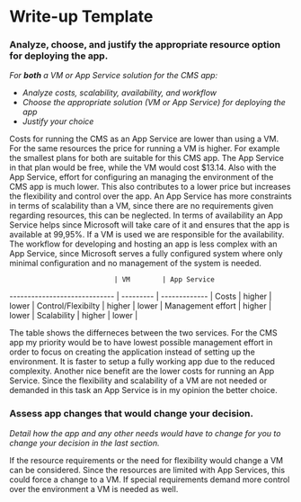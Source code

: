 # Write-up Template

### Analyze, choose, and justify the appropriate resource option for deploying the app.

*For **both** a VM or App Service solution for the CMS app:*
- *Analyze costs, scalability, availability, and workflow*
- *Choose the appropriate solution (VM or App Service) for deploying the app*
- *Justify your choice*

Costs for running the CMS as an App Service are lower than using a VM. For the same resources the price for running a VM is higher. For example the smallest plans for both are suitable for this CMS app. The App Service in that plan would be free, while the VM would cost $13.14.
Also with the App Service, effort for configuring an managing the environment of the CMS app is much lower. This also contributes to a lower price but increases the flexibility and control over the app.
An App Service has more constraints in terms of scalability than a VM, since there are no requirements given regarding resources, this can be neglected.
In terms of availability an App Service helps since Microsoft will take care of it and ensures that the app is available at 99,95%. If a VM is used we are responsible for the availability.
The workflow for developing and hosting an app is less complex with an App Service, since Microsoft serves a fully configured system where only minimal configuration and no management of the system is needed.

                              | VM        | App Service
----------------------------- | --------- | ------------- |
Costs                         | higher    | lower         |
Control/Flexibilty            | higher    | lower         |
Management effort             | higher    | lower         |
Scalability                   | higher    | lower         |

The table shows the differneces between the two services. For the CMS app my priority would be to have lowest possible management effort in order to focus on creating the application instead of setting up the environment. It is faster to setup a fully working app due to the reduced complexity. Another nice benefit are the lower costs for running an App Service.
Since the flexibility and scalability of a VM are not needed or demanded in this task an App Service is in my opinion the better choice.

### Assess app changes that would change your decision.

*Detail how the app and any other needs would have to change for you to change your decision in the last section.*

If the resource requirements or the need for flexibility would change a VM can be considered. Since the resources are limited with App Services, this could force a change to a VM. If special requirements demand more control over the environment a VM is needed as well.